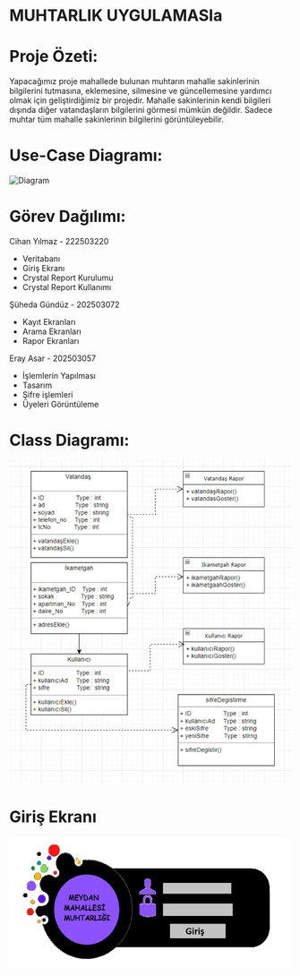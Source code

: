 # MUHTARLIK UYGULAMASIa
# Proje Özeti:
Yapacağımız proje mahallede bulunan muhtarın mahalle sakinlerinin bilgilerini tutmasına, eklemesine, 
silmesine ve güncellemesine yardımcı olmak için geliştirdiğimiz bir projedir. Mahalle sakinlerinin kendi bilgileri dışında 
diğer vatandaşların bilgilerini görmesi mümkün değildir. Sadece muhtar tüm mahalle sakinlerinin bilgilerini görüntüleyebilir.

# Use-Case Diagramı:
![Diagram](https://github.com/Iskenderun-Technical-University/ymg-donem-projesi-Muhtarlik-Uygulamasi-/blob/master/use%20case%20diagram%C4%B1.png)

# Görev Dağılımı:
Cihan Yılmaz - 222503220
- Veritabanı
- Giriş Ekranı
- Crystal Report Kurulumu
- Crystal Report Kullanımı

Şüheda Gündüz - 202503072
- Kayıt Ekranları
- Arama Ekranları
- Rapor Ekranları

Eray Asar - 202503057
- İşlemlerin Yapılması
- Tasarım 
- Şifre işlemleri
- Üyeleri Görüntüleme

# Class Diagramı:
![Class Diagram](https://github.com/Iskenderun-Technical-University/ymg-donem-projesi-Muhtarlik-Uygulamasi-/blob/master/Class%20Diagram%C4%B1.png)

# Giriş Ekranı
![Login](https://github.com/Iskenderun-Technical-University/ymg-donem-projesi-Muhtarlik-Uygulamasi-/blob/master/Giri%C5%9F.png)
